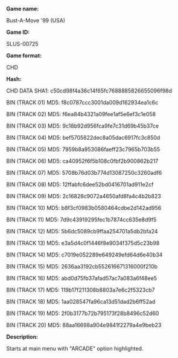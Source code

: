 ﻿**Game name:**

Bust-A-Move '99 (USA)

**Game ID:**

SLUS-00725

**Game format:**

CHD

**Hash:**

CHD DATA SHA1: c50cd98f4a36c14f65fc7688885826655096f98d

BIN (TRACK 01) MD5: f8c0787ccc3001da009d162934ea1c6c

BIN (TRACK 02) MD5: f6ea84b4321a09fee1af5e6ef3c1e058

BIN (TRACK 03) MD5: 9c18b92d956fca9fe7c31d69b45b37ce

BIN (TRACK 04) MD5: bef5705822dec8a05dac6917fc3c850d

BIN (TRACK 05) MD5: 7959b8a953086faeff23c7965b703b55

BIN (TRACK 06) MD5: ca40952f6f5b108c0fbf2b900862b217

BIN (TRACK 07) MD5: 5708b76d03b774d13087250c3260adf6

BIN (TRACK 08) MD5: 12ffabfc6dee52bd0416701ad911e2cf

BIN (TRACK 09) MD5: 2c16828c9072a4650afd8fa4c4b2b823

BIN (TRACK 10) MD5: b8f3cf0983b0580464cdbe2d142ad956

BIN (TRACK 11) MD5: 7d9c43919295fec1b7874cc635e8d9f5

BIN (TRACK 12) MD5: 5b6dc5089cb9ffaa254701a5db2bfa24

BIN (TRACK 13) MD5: e3a5d4c0f1446f8e9034f375d5c23b98

BIN (TRACK 14) MD5: c7019e052289e649249efd64d6e40b34

BIN (TRACK 15) MD5: 2636aa3192cb552616671316000f210b

BIN (TRACK 16) MD5: abd0d75fb37afad57ac7a083a6f48ee5

BIN (TRACK 17) MD5: 119b17f211308b8803a7e6c2f5323cb7

BIN (TRACK 18) MD5: 1aa028547fa96ca13d51dad2b6ff52ad

BIN (TRACK 19) MD5: 2f0b3177b72b795173f28b8496c52d60

BIN (TRACK 20) MD5: 88aa16698a904e9841f2279a4e9beb23

**Description:**

Starts at main menu with "ARCADE" option highlighted.